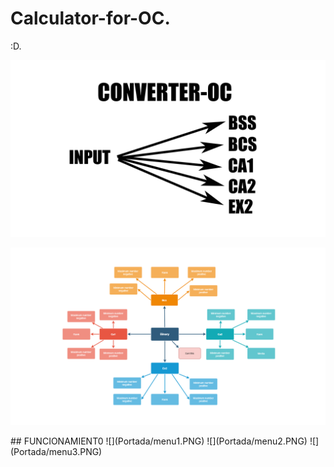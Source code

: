 # Calculator-for-OC.
:D.

<p align="center">
  <img src="Portada/converter-oc.png">
</p>
<p align="center">
  <img src="Portada/oc1.png">
</p>
## FUNCIONAMIENT0
![](Portada/menu1.PNG)
![](Portada/menu2.PNG)
![](Portada/menu3.PNG)

